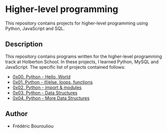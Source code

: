 # Higher-level programming

This repository contains projects for higher-level programming using Python, JavaScript and SQL.

## Description

This repository contains programs written for the higher-level programming track at Holberton School. In these projects, I learned Python, MySQL and JavaScript. The specific list of projects contained follows:

* [0x00. Python - Hello, World](./0x00-python-hello_world)
* [0x01. Python - if/else, loops, functions](./0x01-python-if_else_loops_functions)
* [0x02. Python - import & modules](./0x02-python-import_modules)
* [0x03. Python - Data Structures](./0x03-python-data_structures)
* [0x04. Python - More Data Structures](./0x04-python-more_data_structures)

## Author

* Frédéric Bourouliou 